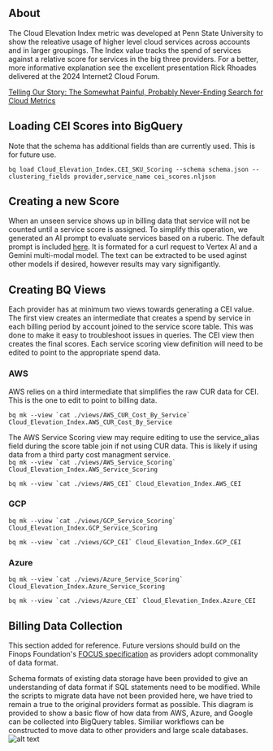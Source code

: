 ## About ##
The Cloud Elevation Index metric was developed at Penn State University to show the releative usage of higher level cloud services across accounts and in larger groupings. The Index value tracks the spend of services against a relative score for services in the big three providers. For a better, more informative explanation see the excellent presentation Rick Rhoades delivered at the 2024 Internet2 Cloud Forum.

[Telling Our Story: The Somewhat Painful, Probably Never-Ending Search for Cloud Metrics](https://drive.google.com/file/d/19nPqr4m0cxjSRZbBE-f4FiY1yiPmBLOq/view?usp=sharing)

## Loading CEI Scores into BigQuery ##

Note that the schema has additional fields than are currently used. This is for future use.  

`bq load Cloud_Elevation_Index.CEI_SKU_Scoring --schema schema.json --clustering_fields provider,service_name cei_scores.nljson`

## Creating a new Score ##
When an unseen service shows up in billing data that service will not be counted until a service score is assigned. To simplify this operation, we generated an AI prompt to evaluate services based on a ruberic. The default prompt is included [here](default_prompt.json). It is formated for a curl request to Vertex AI and a Gemini multi-modal model. The text can be extracted to be used aginst other models if desired, however results may vary signifigantly. 

## Creating BQ Views ##
Each provider has at minimum two views towards generating a CEI value. The first view creates an intermediate that creates a spend by service in each billing period by account joined to the service score table. This was done to make it easy to troubleshoot issues in queries. The CEI view then creates the final scores. Each service scoring view definition will need to be edited to point to the appropriate spend data.

### AWS ###
AWS relies on a third intermediate that simplifies the raw CUR data for CEI. This is the one to edit to point to billing data.

```bq mk --view `cat ./views/AWS_CUR_Cost_By_Service` Cloud_Elevation_Index.AWS_CUR_Cost_By_Service```

The AWS Service Scoring view may require editing to use the service_alias field during the score table join if not using CUR data. This is likely if using data from a third party cost managment service.  
```bq mk --view `cat ./views/AWS_Service_Scoring` Cloud_Elevation_Index.AWS_Service_Scoring```

```bq mk --view `cat ./views/AWS_CEI` Cloud_Elevation_Index.AWS_CEI```

### GCP ###
```bq mk --view `cat ./views/GCP_Service_Scoring` Cloud_Elevation_Index.GCP_Service_Scoring```

```bq mk --view `cat ./views/GCP_CEI` Cloud_Elevation_Index.GCP_CEI```

### Azure ###
```bq mk --view `cat ./views/Azure_Service_Scoring` Cloud_Elevation_Index.Azure_Service_Scoring```

```bq mk --view `cat ./views/Azure_CEI` Cloud_Elevation_Index.Azure_CEI```

## Billing Data Collection ## 
This section added for reference. Future versions should build on the Finops Foundation's [FOCUS specification](https://focus.finops.org) as providers adopt commonality of data format. 

Schema formats of existing data storage have been provided to give an understanding of data format if SQL statements need to be modified.  While the scripts to migrate data have not been provided here, we have tried to remain a true to the original providers format as possible. This diagram is provided to show a basic flow of how data from AWS, Azure, and Google can be collected into BigQuery tables. Similiar workflows can be constructed to move data to other providers and large scale databases. 
![alt text](schemas/Billing_Data_Import_Flow.png)
